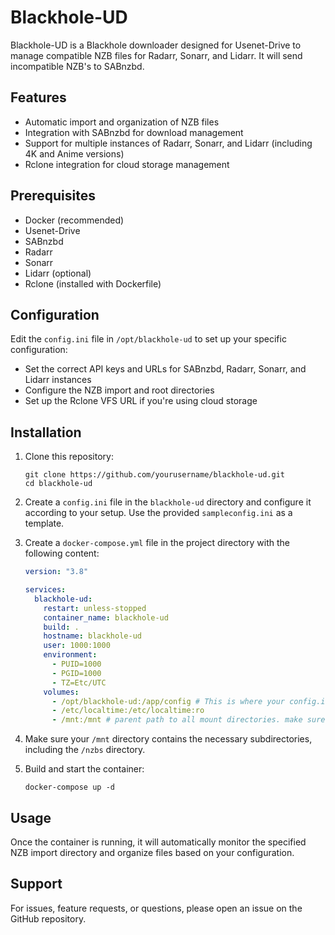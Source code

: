 # Blackhole-UD

Blackhole-UD is a Blackhole downloader designed for Usenet-Drive to manage compatible NZB files for Radarr, Sonarr, and Lidarr.
It will send incompatible NZB's to SABnzbd.

## Features

- Automatic import and organization of NZB files
- Integration with SABnzbd for download management
- Support for multiple instances of Radarr, Sonarr, and Lidarr (including 4K and Anime versions)
- Rclone integration for cloud storage management

## Prerequisites

- Docker (recommended)
- Usenet-Drive
- SABnzbd
- Radarr
- Sonarr
- Lidarr (optional)
- Rclone (installed with Dockerfile)

## Configuration

Edit the `config.ini` file in `/opt/blackhole-ud` to set up your specific configuration:

- Set the correct API keys and URLs for SABnzbd, Radarr, Sonarr, and Lidarr instances
- Configure the NZB import and root directories
- Set up the Rclone VFS URL if you're using cloud storage

## Installation

1. Clone this repository:
   ```
   git clone https://github.com/yourusername/blackhole-ud.git
   cd blackhole-ud
   ```

2. Create a `config.ini` file in the `blackhole-ud` directory and configure it according to your setup. Use the provided `sampleconfig.ini` as a template.

3. Create a `docker-compose.yml` file in the project directory with the following content:
   ```yaml
   version: "3.8"

   services:
     blackhole-ud:
       restart: unless-stopped
       container_name: blackhole-ud
       build: .
       hostname: blackhole-ud
       user: 1000:1000
       environment:
         - PUID=1000
         - PGID=1000
         - TZ=Etc/UTC
       volumes:
         - /opt/blackhole-ud:/app/config # This is where your config.ini file is located
         - /etc/localtime:/etc/localtime:ro
         - /mnt:/mnt # parent path to all mount directories. make sure /nzbs directory is within here too
   ```

4. Make sure your `/mnt` directory contains the necessary subdirectories, including the `/nzbs` directory.

5. Build and start the container:
   ```
   docker-compose up -d
   ```
## Usage

Once the container is running, it will automatically monitor the specified NZB import directory and organize files based on your configuration.

## Support

For issues, feature requests, or questions, please open an issue on the GitHub repository.
